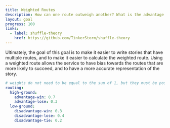 ```yaml
---
title: Weighted Routes
description: How can one route outweigh another? What is the advantage of using weighted routes over a regular array with multiple of the same destination?
layout: goal
progress: 100
links:
  - label: shuffle-theory
    href: https://github.com/TinkerStorm/shuffle-theory
---
```


Ultimately, the goal of this goal is to make it easier to write stories that have multiple routes, and to make it easier to calculate the weighted route. Using a weighted route allows the service to have bias towards the routes that are more likely to succeed, and to have a more accurate representation of the story.

```yaml
# weights do not need to be equal to the sum of 1, but they must be positive to be selected
routing:
  high-ground:
    advantage-win: 0.7
    advantage-lose: 0.3
  low-ground:
    disadvantage-win: 0.3
    disadvantage-lose: 0.4
    disadvantage-tie: 0.2
```
